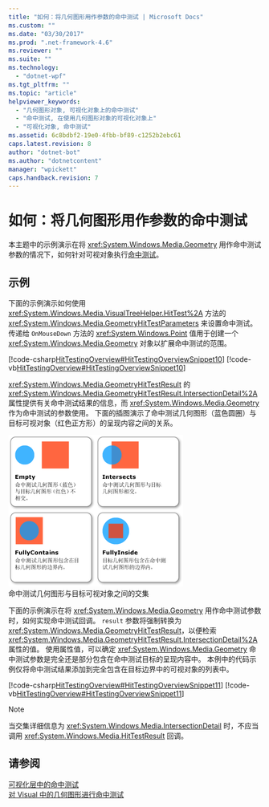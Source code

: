 ```yaml
---
title: "如何：将几何图形用作参数的命中测试 | Microsoft Docs"
ms.custom: ""
ms.date: "03/30/2017"
ms.prod: ".net-framework-4.6"
ms.reviewer: ""
ms.suite: ""
ms.technology: 
  - "dotnet-wpf"
ms.tgt_pltfrm: ""
ms.topic: "article"
helpviewer_keywords: 
  - "几何图形对象, 可视化对象上的命中测试"
  - "命中测试, 在使用几何图形对象的可视化对象上"
  - "可视化对象, 命中测试"
ms.assetid: 6c8bdbf2-19e0-4fbb-bf89-c1252b2ebc61
caps.latest.revision: 8
author: "dotnet-bot"
ms.author: "dotnetcontent"
manager: "wpickett"
caps.handback.revision: 7
---
```

# 如何：将几何图形用作参数的命中测试
本主题中的示例演示在将 <xref:System.Windows.Media.Geometry> 用作命中测试参数的情况下，如何针对可视对象执行[命中测试](GTMT)。  
  
## 示例  
 下面的示例演示如何使用 <xref:System.Windows.Media.VisualTreeHelper.HitTest%2A> 方法的 <xref:System.Windows.Media.GeometryHitTestParameters> 来设置命中测试。  传递给 `OnMouseDown` 方法的 <xref:System.Windows.Point> 值用于创建一个 <xref:System.Windows.Media.Geometry> 对象以扩展命中测试的范围。  
  
 [!code-csharp[HitTestingOverview#HitTestingOverviewSnippet10](../../../../samples/snippets/csharp/VS_Snippets_Wpf/HitTestingOverview/CSharp/GeometryHitTest.cs#hittestingoverviewsnippet10)]
 [!code-vb[HitTestingOverview#HitTestingOverviewSnippet10](../../../../samples/snippets/visualbasic/VS_Snippets_Wpf/HitTestingOverview/visualbasic/geometryhittest.vb#hittestingoverviewsnippet10)]  
  
 <xref:System.Windows.Media.GeometryHitTestResult> 的 <xref:System.Windows.Media.GeometryHitTestResult.IntersectionDetail%2A> 属性提供有关命中测试结果的信息，而 <xref:System.Windows.Media.Geometry> 作为命中测试的参数使用。  下面的插图演示了命中测试几何图形（蓝色圆圈）与目标可视对象（红色正方形）的呈现内容之间的关系。  
  
 ![命中测试中使用的 IntersectionDetail 的示意图](../../../../docs/framework/wpf/graphics-multimedia/media/intersectiondetail01.png "IntersectionDetail01")  
命中测试几何图形与目标可视对象之间的交集  
  
 下面的示例演示在将 <xref:System.Windows.Media.Geometry> 用作命中测试参数时，如何实现命中测试回调。  `result` 参数将强制转换为 <xref:System.Windows.Media.GeometryHitTestResult>，以便检索 <xref:System.Windows.Media.GeometryHitTestResult.IntersectionDetail%2A> 属性的值。  使用属性值，可以确定 <xref:System.Windows.Media.Geometry> 命中测试参数是完全还是部分包含在命中测试目标的呈现内容中。  本例中的代码示例仅将命中测试结果添加到完全包含在目标边界中的可视对象的列表中。  
  
 [!code-csharp[HitTestingOverview#HitTestingOverviewSnippet11](../../../../samples/snippets/csharp/VS_Snippets_Wpf/HitTestingOverview/CSharp/GeometryHitTest.cs#hittestingoverviewsnippet11)]
 [!code-vb[HitTestingOverview#HitTestingOverviewSnippet11](../../../../samples/snippets/visualbasic/VS_Snippets_Wpf/HitTestingOverview/visualbasic/geometryhittest.vb#hittestingoverviewsnippet11)]  
  
> [!NOTE]
>  当交集详细信息为 <xref:System.Windows.Media.IntersectionDetail> 时，不应当调用 <xref:System.Windows.Media.HitTestResult> 回调。  
  
## 请参阅  
 [可视化层中的命中测试](../../../../docs/framework/wpf/graphics-multimedia/hit-testing-in-the-visual-layer.md)   
 [对 Visual 中的几何图形进行命中测试](../../../../docs/framework/wpf/graphics-multimedia/how-to-hit-test-geometry-in-a-visual.md)